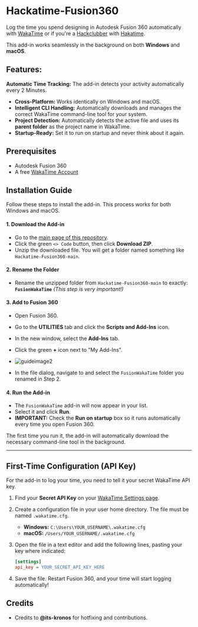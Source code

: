 # Hackatime-Fusion360
Log the time you spend designing in Autodesk Fusion 360 automatically with [WakaTime](https://wakatime.com) or if you're a [Hackclubber](https://hackclub.com) with [Hakatime](https://hackatime.hackclub.com).

This add-in works seamlessly in the background on both **Windows** and **macOS**.

## Features:
**Automatic Time Tracking:** The add-in detects your activity automatically every 2 Minutes.
-   **Cross-Platform:** Works identically on Windows and macOS.
-   **Intelligent CLI Handling:** Automatically downloads and manages the correct WakaTime command-line tool for your system.
-   **Project Detection:** Automatically detects the active file and uses its **parent folder** as the project name in WakaTime.
-   **Startup-Ready:** Set it to run on startup and never think about it again.


## Prerequisites

-   Autodesk Fusion 360
-   A free [WakaTime Account](https://wakatime.com/signup)


## Installation Guide

Follow these steps to install the add-in. This process works for both Windows and macOS.

#### 1. Download the Add-in
-   Go to the [main page of this repository](https://github.com/LiveWaffle/Hackatime-Fusion360).
-   Click the green `<> Code` button, then click **Download ZIP**.
-   Unzip the downloaded file. You will get a folder named something like `Hackatime-Fusion360-main`.

#### 2. Rename the Folder
-   Rename the unzipped folder from `Hackatime-Fusion360-main` to exactly:
    **`FusionWakaTime`**
    *(This step is very important!)*

#### 3. Add to Fusion 360
-   Open Fusion 360.
-   Go to the **UTILITIES** tab and click the **Scripts and Add-Ins** icon.
-   In the new window, select the **Add-Ins** tab.
-   Click the green **+** icon next to "My Add-Ins".
-   ![guideimage2](https://github.com/LiveWaffle/Hackatime-Fusion360/assets/175021115/285c57b7-5a04-4054-9549-14a01c40f283)

-   In the file dialog, navigate to and select the `FusionWakaTime` folder you renamed in Step 2.

#### 4. Run the Add-in
-   The `FusionWakaTime` add-in will now appear in your list.
-   Select it and click **Run**.
-   **IMPORTANT:** Check the **Run on startup** box so it runs automatically every time you open Fusion 360.

The first time you run it, the add-in will automatically download the necessary command-line tool in the background.

---

## First-Time Configuration (API Key)

For the add-in to log your time, you need to tell it your secret WakaTime API key.

1.  Find your **Secret API Key** on your [WakaTime Settings page](https://wakatime.com/settings/api-key).

2.  Create a configuration file in your user home directory. The file must be named `.wakatime.cfg`.
    -   **Windows:** `C:\Users\YOUR_USERNAME\.wakatime.cfg`
    -   **macOS:** `/Users/YOUR_USERNAME/.wakatime.cfg`

3.  Open the file in a text editor and add the following lines, pasting your key where indicated:

    ```ini
    [settings]
    api_key = YOUR_SECRET_API_KEY_HERE
    ```

4.  Save the file. Restart Fusion 360, and your time will start logging automatically!

## Credits

-   Credits to **@its-kronos** for hotfixing and contributions.
